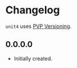 # Changelog

`unit4` uses [PVP Versioning][1].

## 0.0.0.0

* Initially created.

[1]: https://pvp.haskell.org
